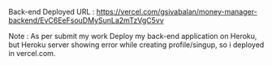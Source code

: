 Back-end Deployed URL	: https://vercel.com/gsivabalan/money-manager-backend/EvC6EeFsouDMySunLa2mTzVgC5vv

Note : As per submit my work Deploy my back-end application on Heroku, but Heroku server showing error while creating profile/singup, so i deployed in vercel.com.
